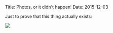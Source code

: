 Title: Photos, or it didn't happen!
Date: 2015-12-03

Just to prove that this thing actually exists:

<a href="/img/2015-12-03-photos.png"><img src="/img/2015-12-03-photos.png" style="max-width: 30%"></a>
